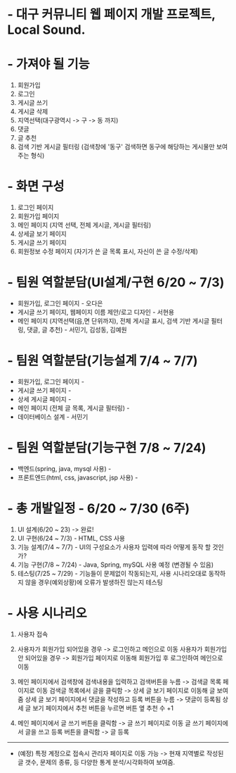 # - 대구 커뮤니티 웹 페이지 개발 프로젝트, Local Sound.

# - 가져야 될 기능
1. 회원가입
2. 로그인
3. 게시글 쓰기
4. 게시글 삭제
5. 지역선택(대구광역시 -> 구 -> 동 까지)
6. 댓글
7. 글 추천
8. 검색 기반 게시글 필터링 (검색창에 '동구' 검색하면 동구에 해당하는 게시물만 보여주는 형식)

# - 화면 구성
1. 로그인 페이지
2. 회원가입 페이지
3. 메인 페이지 (지역 선택, 전체 게시글, 게시글 필터링)
4. 상세글 보기 페이지
6. 게시글 쓰기 페이지
7. 회원정보 수정 페이지 (자기가 쓴 글 목록 표시, 자신이 쓴 글 수정/삭제)

# - 팀원 역할분담(UI설계/구현 6/20 ~ 7/3)
- 회원가입, 로그인 페이지 - 오다은
- 게시글 쓰기 페이지, 웹페이지 이름 제안/로고 디자인 - 서현용
- 메인 페이지 (지역선택(읍,면 단위까지), 전체 게시글 표시, 검색 기반 게시글 필터링, 댓글, 글 추천) - 서민기, 김성동, 김예원 

# - 팀원 역할분담(기능설계 7/4 ~ 7/7)
- 회원가입, 로그인 페이지 -  
- 게시글 쓰기 페이지 -  
- 상세 게시글 페이지 - 
- 메인 페이지 (전체 글 목록, 게시글 필터링) - 
- 데이터베이스 설계 - 서민기

# - 팀원 역할분담(기능구현 7/8 ~ 7/24)
- 백엔드(spring, java, mysql 사용) - 
- 프론트엔드(html, css, javascript, jsp 사용) - 

# - 총 개발일정 - 6/20 ~ 7/30 (6주)
1. UI 설계(6/20 ~ 23) -> 완료!
2. UI 구현(6/24 ~ 7/3) - HTML, CSS 사용
3. 기능 설계(7/4 ~ 7/7) - UI의 구성요소가 사용자 입력에 따라 어떻게 동작 할 것인가?
4. 기능 구현(7/8 ~ 7/24) - Java, Spring, mySQL 사용 예정 (변경될 수 있음)
5. 테스팅(7/25 ~ 7/29) - 기능들이 문제없이 작동되는지, 사용 시나리오대로 동작하지 않을 경우(예외상황)에 오류가 발생하진 않는지 테스팅 

# - 사용 시나리오
1. 사용자 접속

2. 사용자가 회원가입 되어있을 경우 -> 로그인하고 메인으로 이동
사용자가 회원가입 안 되어있을 경우 -> 회원가입 페이지로 이동해 회원가입 후 로그인하여 메인으로 이동

3. 메인 페이지에서 검색창에 검색내용을 입력하고 검색버튼을 누름 -> 검색글 목록 페이지로 이동
검색글 목록에서 글을 클릭함 -> 상세 글 보기 페이지로 이동해 글 보여줌
상세 글 보기 페이지에서 댓글을 작성하고 등록 버튼을 누름 -> 댓글이 등록됨
상세 글 보기 페이지에서 추천 버튼을 누르면 버튼 옆 추천 수 +1

4. 메인 페이지에서 글 쓰기 버튼을 클릭함 -> 글 쓰기 페이지로 이동
글 쓰기 페이지에서 글을 쓰고 등록 버튼을 클릭함 -> 글 등록
---------------------------------------------------------------------------------------------------------------------------------------------
 - (예정) 특정 계정으로 접속시 관리자 페이지로 이동 가능 -> 현재 지역별로 작성된 글 갯수, 문제의 종류, 등 다양한 통계 분석/시각화하여 보여줌.

